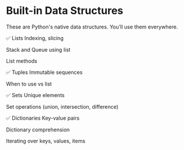 # Built-in Data Structures

These are Python's native data structures. You’ll use them everywhere.

✅ Lists
Indexing, slicing

Stack and Queue using list

List methods

✅ Tuples
Immutable sequences

When to use vs list

✅ Sets
Unique elements

Set operations (union, intersection, difference)

✅ Dictionaries
Key-value pairs

Dictionary comprehension

Iterating over keys, values, items
